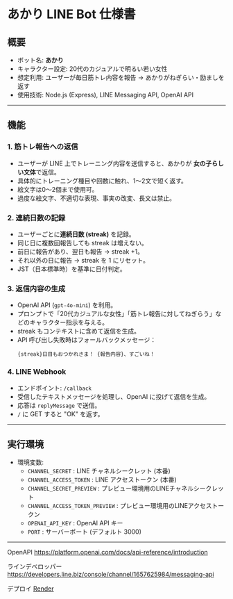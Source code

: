 # あかり LINE Bot 仕様書

## 概要
- ボット名: **あかり**
- キャラクター設定: 20代のカジュアルで明るい若い女性
- 想定利用: ユーザーが毎日筋トレ内容を報告 → あかりがねぎらい・励ましを返す
- 使用技術: Node.js (Express), LINE Messaging API, OpenAI API

---

## 機能
### 1. 筋トレ報告への返信
- ユーザーが LINE 上でトレーニング内容を送信すると、あかりが **女の子らしい文体**で返信。
- 具体的にトレーニング種目や回数に触れ、1〜2文で短く返す。
- 絵文字は0〜2個まで使用可。
- 過度な絵文字、不適切な表現、事実の改変、長文は禁止。

### 2. 連続日数の記録
- ユーザーごとに**連続日数 (streak)** を記録。
- 同じ日に複数回報告しても streak は増えない。
- 前日に報告があり、翌日も報告 → streak +1。
- それ以外の日に報告 → streak を 1 にリセット。
- JST（日本標準時）を基準に日付判定。

### 3. 返信内容の生成
- OpenAI API (`gpt-4o-mini`) を利用。
- プロンプトで「20代カジュアルな女性」「筋トレ報告に対してねぎらう」などのキャラクター指示を与える。
- streak もコンテキストに含めて返信を生成。
- API 呼び出し失敗時はフォールバックメッセージ：
  ```
  {streak}日目もおつかれさま！ {報告内容}、すごいね！
  ```

### 4. LINE Webhook
- エンドポイント: `/callback`
- 受信したテキストメッセージを処理し、OpenAI に投げて返信を生成。
- 応答は `replyMessage` で送信。
- `/` に GET すると "OK" を返す。

---

## 実行環境
- 環境変数:
  - `CHANNEL_SECRET` : LINE チャネルシークレット (本番)
  - `CHANNEL_ACCESS_TOKEN` : LINE アクセストークン (本番)
  - `CHANNEL_SECRET_PREVIEW` : プレビュー環境用のLINEチャネルシークレット
  - `CHANNEL_ACCESS_TOKEN_PREVIEW` : プレビュー環境用のLINEアクセストークン
  - `OPENAI_API_KEY` : OpenAI API キー
  - `PORT` : サーバーポート (デフォルト 3000)

---



OpenAPI
https://platform.openai.com/docs/api-reference/introduction


ラインデベロッパー
https://developers.line.biz/console/channel/1657625984/messaging-api

デプロイ
[Render](https://dashboard.render.com/web/srv-d2ksu23uibrs73ek76q0)